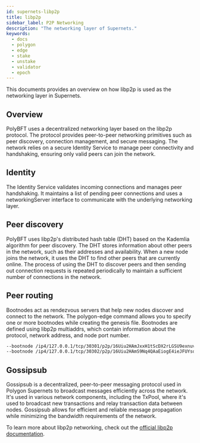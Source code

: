 ```yaml
---
id: supernets-libp2p
title: libp2p
sidebar_label: P2P Networking
description: "The networking layer of Supernets."
keywords:
  - docs
  - polygon
  - edge
  - stake
  - unstake
  - validator
  - epoch
---
```


This documents provides an overview on how libp2p is used as the networking layer in Supernets.

## Overview

PolyBFT uses a decentralized networking layer based on the libp2p protocol. The protocol provides peer-to-peer networking primitives such as peer discovery, connection management, and secure messaging. The network relies on a secure Identity Service to manage peer connectivity and handshaking, ensuring only valid peers can join the network.

## Identity

The Identity Service validates incoming connections and manages peer handshaking. It maintains a list of pending peer connections and uses a networkingServer interface to communicate with the underlying networking layer.

## Peer discovery

PolyBFT uses libp2p's distributed hash table (DHT) based on the Kademlia algorithm for peer discovery. The DHT stores information about other peers in the network, such as their addresses and availability. When a new node joins the network, it uses the DHT to find other peers that are currently online. The process of using the DHT to discover peers and then sending out connection requests is repeated periodically to maintain a sufficient number of connections in the network.

## Peer routing

Bootnodes act as rendezvous servers that help new nodes discover and connect to the network. The polygon-edge command allows you to specify one or more bootnodes while creating the genesis file. Bootnodes are defined using libp2p multiaddrs, which contain information about the protocol, network address, and node port number.

```bash
--bootnode /ip4/127.0.0.1/tcp/30301/p2p/16Uiu2HAmJxxH1tScDX2rLGSU9exnuvZKNM9SoK3v315azp68DLPW \
--bootnode /ip4/127.0.0.1/tcp/30302/p2p/16Uiu2HAmS9Nq4QAaEiogE4ieJFUYsoH28magT7wSvJPpfUGBj3Hq \
```

## Gossipsub

Gossipsub is a decentralized, peer-to-peer messaging protocol used in Polygon Supernets to broadcast messages efficiently across the network. It's used in various network components, including the TxPool, where it's used to broadcast new transactions and relay transaction data between nodes. Gossipsub allows for efficient and reliable message propagation while minimizing the bandwidth requirements of the network.

To learn more about libp2p networking, check out the [official libp2p documentation](https://docs.libp2p.io/).
